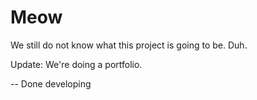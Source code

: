 Meow
==========

We still do not know what this project is going to be. Duh.

Update: We're doing a portfolio.

-- Done developing